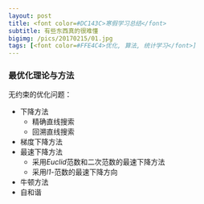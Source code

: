```yaml
---
layout: post
title: <font color=#DC143C>寒假学习总结</font>
subtitle: 有些东西真的很难懂
bigimg: /pics/20170215/01.jpg
tags: [<font color=#FFE4C4>优化, 算法, 统计学习</font>]
---
```


### 最优化理论与方法

无约束的优化问题：
* 下降方法
  + 精确直线搜索
  + 回溯直线搜索
* 梯度下降方法
* 最速下降方法
  + 采用*Euclid*范数和二次范数的最速下降方法
  + 采用*l1*-范数的最速下降方向
* 牛顿方法
* 自和谐
